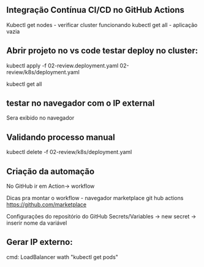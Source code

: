 ## Integração Contínua CI/CD no GitHub Actions
Kubectl get nodes - verificar cluster funcionando
kubectl get all - aplicação vazia

## Abrir projeto no vs code testar deploy no cluster:
kubectl apply -f 02-review.deployment.yaml 02-review/k8s/deployment.yaml

kubectl get all

## testar no navegador com o IP external 
Sera exibido no navegador

## Validando processo manual
kubectl delete -f 02-review/k8s/deployment.yaml

## Criação da automação
No GitHub ir em Action-> workflow

Dicas pra montar o workflow - navegador marketplace git hub actions
https://github.com/marketplace

Configurações do repositório do GitHub
Secrets/Variables -> new secret -> inserir nome da variável

## Gerar IP externo:
 cmd: LoadBalancer
 wath "kubectl get pods"
